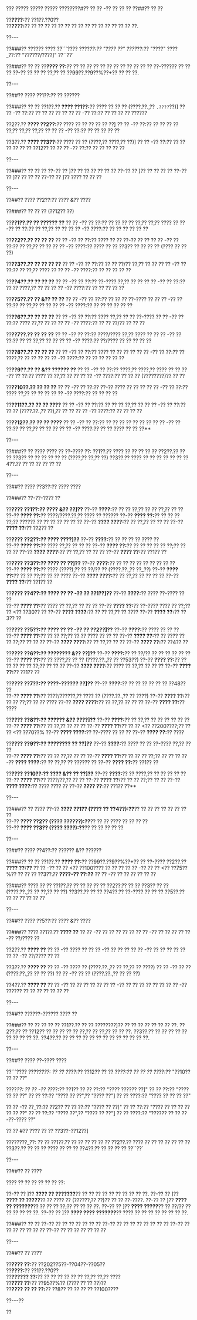??? ????? ????? ????? ????????#?? ?? ?? -?? ?? ?? ??
??##?? ?? ??

??**????:**?? ??1??.??0??  
??**????:**?? ?? ?? ?? ?? ?? ?? ?? ?? ?? ?? ?? ?? ?? ?? ?? ??.

??---

??###?? ?????? ????
??```????
????_??:?? "???? ??"
????_??:?? "????"
????_??:?? "??????/????]"
??``??`

??###?? ?? ??
??**???? ??:**?? ?? ?? ?? ?? ?? ?? ?? ?? ?? ?? ?? ?? ??-?????? ?? ?? ?? ??-?? ?? ?? ?? ??,?? ?? ??99??.??9??%??+?? ?? ?? ??.

??---

??##?? ???? ??1??:?? ?? ??????

??###?? ?? ??
??1??.?? **???? ??1??:**?? ???? ?? ?? ?? (????.??.,?? `.????`??)]
??  ?? -?? ??:?? ?? ?? ?? ?? ??
??  ?? -?? ??:?? ?? ?? ?? ?? ??????

??2??.?? **???? ??2??:**?? ???? ?? ?? ?? ?? ?? ??]
??  ?? -?? ??:?? ?? ?? ?? ?? ??,?? ??,?? ??,?? ??
??  ?? -?? ??:?? ?? ?? ?? ?? ??

??3??.?? **???? ??3??:**?? ???? ?? ?? (????,?? ????,?? ??)]
??  ?? -?? ??:?? ?? ?? ?? ?? ?? ?? ??12?? ??
??  ?? -?? ??:?? ?? ?? ?? ?? ??

??---

??###?? ?? ?? ??
??-?? ?? ]?? ?? ?? ?? ?? ?? ??
??-?? ?? ]?? ?? ?? ?? ??
??-?? ?? ]?? ?? ?? ??
??-?? ?? ]?? ???? ?? ?? ??

??---

??##?? ???? ??2??:?? ???? &?? ????

??###?? ?? ?? ?? (??12?? ??)

??**??1??.?? ?? ?????? ??**
??  ?? -?? ?? ??:?? ?? ?? ?? ?? ??,?? ??,?? ????
??  ?? -?? ?? ??:?? ?? ??,?? ?? ??
??  ?? -?? ????:?? ?? ?? ?? ?? ?? ??

??**??2??.?? ?? ?? ??**
??  ?? -?? ?? ??:?? ???? ?? ?? ??-?? ?? ??
??  ?? -?? ?? ??:?? ?? ??,?? ?? ??
??  ?? -?? ????:?? ???? ?? ?? ??3?? ?? ?? ?? ?? (???? ?? ?? ??)

??**??3??.?? ?? ?? ?? ??**
??  ?? -?? ?? ??:?? ?? ?? ??/?? ??,?? ?? ??
??  ?? -?? ?? ??:?? ?? ??,?? ???? ??
??  ?? -?? ????:?? ?? ?? ?? ?? ??

??**??4??.?? ?? ?? ??**
??  ?? -?? ?? ??:?? ??-???? ??,?? ?? ??
??  ?? -?? ?? ??:?? ?? ?? ????,?? ?? ??
??  ?? -?? ????:?? ?? ?? ?? ?? ??

??**??5??.?? ?? &?? ?? ??**
??  ?? -?? ?? ??:?? ?? ?? ?? ??-???? ??
??  ?? -?? ?? ??:?? ?? ??,?? ?? ??
??  ?? -?? ????:?? ?? ?? ?? ?? ?? ??

??**??6??.?? ?? ?? ??**
??  ?? -?? ?? ??:?? ???? ??,?? ?? ?? ??-????
??  ?? -?? ?? ??:?? ???? ??,?? ?? ??
??  ?? -?? ????:?? ?? ?? ??/?? ?? ?? ??

??**??7??.?? ?? ?? ??**
??  ?? -?? ?? ??:?? ????/???? ??,?? ???? ??
??  ?? -?? ?? ??:?? ?? ?? ??,?? ?? ??
??  ?? -?? ????:?? ??/???? ?? ?? ?? ?? ??

??**??8??.?? ?? ?? ??**
??  ?? -?? ?? ??:?? ???? ?? ?? ?? ??
??  ?? -?? ?? ??:?? ?? ????,?? ?? ?? ??
??  ?? -?? ????:?? ?? ?? ?? ?? ?? ??

??**??9??.?? ?? &?? ?????? ??**
??  ?? -?? ?? ??:?? ????,?? ????,?? ???? ??
??  ?? -?? ?? ??:?? ???? ?? ??,?? ?? ??
??  ?? -?? ????:?? ?? ?? ?? (????????)?? ?? ??

??**??10??.?? ?? ?? ??**
??  ?? -?? ?? ??:?? ??-?? ???? ?? ?? ??
??  ?? -?? ?? ??:?? ???? ??,?? ?? ?? ??
??  ?? -?? ????:?? ?? ?? ?? ??

??**??11??.?? ?? ?? ????**
??  ?? -?? ?? ??:?? ?? ?? ?? ??,?? ??
??  ?? -?? ?? ??:?? ?? ?? (????.??.,?? ??),?? ?? ??
??  ?? -?? ????:?? ?? ?? ?? ??

??**??12??.?? ?? ?? ????**
??  ?? -?? ?? ??:?? ?? ?? ?? ?? ?? ?? ??
??  ?? -?? ?? ??:?? ?? ??,?? ?? ?? ??
??  ?? -?? ????:?? ?? ?? ???? ?? ?? ??**

??---

??###?? ?? ????
???? ?? ??-???? ??:
??1??.?? ???? ?? ?? ?? ?? ??
??2??.?? ?? ?? ??3?? ?? ?? ?? ?? ?? ?? (????,?? ??,?? ??)
??3??.?? ???? ?? ?? ?? ?? ?? ??
??4??.?? ?? ?? ?? ?? ?? ??

??---

??##?? ???? ??3??:?? ???? ????

??###?? ??-??-???? ??

??**???? ??1??:?? ???? &?? ??]??**
??-?? **????:**?? ?? ?? ??,?? ?? ?? ??,?? ?? ??  
??-?? **???? ??:**?? ????/????.??,?? ???? ?? ??????
??-?? **???? ??:**?? ?? ?? ?? ??;?? ?????? ?? ?? ?? ?? ?? ?? ??
??-?? **???? ????:**?? ?? ??,?? ?? ?? ??
??-?? **???? ??:**?? ??2?? ??

??**???? ??2??:?? ???? ????]??**
??-?? **????:**?? ?? ?? ?? ?? ???? ??  
??-?? **???? ??:**?? ???? ??,?? ?? ?? ??
??-?? **???? ??:**?? ?? ?? ?? ?? ?? ??;?? ?? ?? ??
??-?? **???? ????:**?? ?? ??,?? ?? ?? ??
??-?? **???? ??:**?? ??1?? ??

??**???? ??3??:?? ???? ?? ??]??**
??-?? **????:**?? ?? ?? ?? ?? ?? ?? ?? ?? ??  
??-?? **???? ??:**?? ???? (????),?? ?? ??/?? ?? (????.??.,?? ??_??)
??-?? **???? ??:**?? ?? ?? ??;?? ?? ?? ????
??-?? **???? ????:**?? ?? ??,?? ?? ?? ?? ??
??-?? **???? ??:**?? ??1?? ??

??**???? ??4??:?? ???? ?? ?? -?? ?? ??1??]??**
??-?? **????:**?? ???? ??-???? ?? ??  
??-?? **???? ??:**?? ???? ?? ??,?? ?? ?? ??
??-?? **???? ??:**?? ??-???? ???? ?? ??;?? ?? <?? ??30?? ??
??-?? **???? ????:**?? ?? ?? ??,?? ?? ????
??-?? **???? ??:**?? ??3?? ??

??**???? ??5??:?? ???? ?? ?? -?? ?? ??2??]??**
??-?? **????:**?? ???? ?? ?? ??  
??-?? **???? ??:**?? ?? ?? ??;?? ?? ?? ???? ?? ?? ??
??-?? **???? ??:**?? ?? ???? ?? ?? ??;?? ?? ?? ??
??-?? **???? ????:**?? ?? ??,?? ?? ??
??-?? **???? ??:**?? ??4?? ??

??**???? ??6??:?? ???????? &?? ??]??**
??-?? **????:**?? ?? ??/?? ?? ?? ?? ?? ?? ??  
??-?? **???? ??:**?? ?? ????,?? ?? ?? (????.??.,?? ?? ??53??)
??-?? **???? ??:**?? ?? ?? ?? ?? ?? ??;?? ?? ?? ??
??-?? **???? ????:**?? ???? ?? ??,?? ?? ?? ??
??-?? **???? ??:**?? ??1?? ??

??**???? ??7??:?? ????-?????? ??]??**
??-?? **????:**?? ?? ?? ?? ?? ?? ?? ??48?? ??  
??-?? **???? ??:**?? ????/??????,?? ???? ?? (????.??.,?? ?? ????)
??-?? **???? ??:**?? ?? ?? ??;?? ?? ?? ????
??-?? **???? ????:**?? ?? ??,?? ?? ?? ??
??-?? **???? ??:**?? ????

??**???? ??8??:?? ?????? &?? ????]??**
??-?? **????:**?? ?? ??,?? ?? ?? ?? ?? ?? ??  
??-?? **???? ??:**?? ?? ??,?? ?? ?? ??
??-?? **???? ??:**?? ?? ?? <?? ??200????;?? ?? ?? <?? ??70??%
??-?? **???? ????:**?? ??-???? ?? ?? ??
??-?? **???? ??:**?? ????

??**???? ??9??:?? ???????? ?? ??]??**
??-?? **????:**?? ???? ?? ?? ??-???? ??,?? ?? ??  
??-?? **???? ??:**?? ?? ?? ??,?? ?? ??
??-?? **???? ??:**?? ?? ?? ?? ??;?? ?? ?? ??
??-?? **???? ????:**?? ?? ??,?? ?? ?????? ??
??-?? **???? ??:**?? ??1?? ??

??**???? ??10??:?? ???? &?? ?? ??]??**
??-?? **????:**?? ?? ????,?? ?? ?? ?? ?? ??  
??-?? **???? ??:**?? ????/??,?? ?? ??
??-?? **???? ??:**?? ?? ?? ??;?? ?? ??
??-?? **???? ????:**?? ???? ???? ??
??-?? **???? ??:**?? ??1?? ??**

??---

??###?? ?? ????
??-?? **???? ??1?? (???? ?? ??4??):??**?? ?? ?? ?? ?? ?? ?? ?? ??  
??-?? **???? ??2?? (???? ??????):??**?? ?? ?? ???? ?? ?? ?? ??  
??-?? **???? ??3?? (???? ????):??**?? ?? ?? ?? ?? ??

??---

??##?? ???? ??4??:?? ?????? &?? ??????

??###?? ?? ??
??1??.?? **???? ??:**?? ??99??.??9??%??+?? ?? ??-????
??2??.?? **???? ??:??**
??  ?? -?? ?? ?? <?? ??100???? ?? ?? ??
??  ?? -?? ?? ?? <?? ??75??%?? ?? ?? ??
??3??.?? **????-?? ??:??**
??  ?? -?? ?? ?? ?? ?? ?? ??

??###?? ???? ?? ??
??1??.?? ?? ?? ?? ?? ??
??2??.?? ?? ?? ??3?? ?? ?? (????.??.,?? ?? ??,?? ?? ??)
??3??.?? ?? ??
??4??.?? ??-???? ?? ?? ??
??5??.?? ?? ?? ?? ?? ?? ??

??---

??##?? ???? ??5??:?? ???? &?? ????

??###?? ????
??1??.?? **???? ??**
??  ?? -?? ?? ?? ?? ?? ??
??  ?? -?? ?? ?? ??
??  ?? -?? ??/???? ??

??2??.?? **???? ??**
??  ?? -?? ???? ??
??  ?? -?? ?? ?? ??
??  ?? -?? ?? ?? ?? ?? ??
??  ?? -?? ??/???? ?? ??

??3??.?? **???? ??**
??  ?? -?? ???? ?? (????.??.,?? ?? ??,?? ?? ????)
??  ?? -?? ?? ?? (????.??.,?? ?? ?? ??)
??  ?? -?? ?? ?? (????.??.,?? ?? ?? ??)

??4??.?? **???? ??**
??  ?? -?? ?? ?? ?? ?? ??
??  ?? -?? ?? ?? ?? ?? ?? ??
??  ?? -?? ?????? ?? ?? ?? ?? ?? ?? ??

??---

??##?? ??????-?????? ???? ??

??###?? ?? ?? ?? ?? ??
??1??.?? ?? ?? ????????]?? ?? ?? ?? ?? ?? ?? ?? ??.
??2??.?? ?? ??12?? ?? ?? ?? ?? ?? ??,?? ?? ??,?? ?? ?? ??.
??3??.?? ?? ?? ?? ?? ?? ?? ?? ?? ?? ??.
??4??.?? ?? ?? ?? ?? ?? ?? ?? ?? ?? ?? ?? ?? ??.

??---

??##?? ???? ??-???? ????

??```????
????_????:
?? ?? ??_??:?? ??12??
?? ?? ??_??:?? ??
?? ?? ??_??:?? "??10?? ?? ?? ??"

????_??:
?? ?? -?? ??_??:?? ??1??
??   ?? ??:?? "???? ?????? ??]"
??   ?? ??:?? "???? ?? ?? ??"
??   ?? ??:?? "???? ?? ??",?? "???? ??"]
??   ?? ????:?? "???? ?? ?? ?? ??"

?? ?? -?? ??_??:?? ??2??
??   ?? ??:?? "???? ?? ??]"
??   ?? ??:?? "???? ?? ?? ?? ?? ?? ?? ??"
??   ?? ??:?? "???? ??",?? "???? ?? ??"]
??   ?? ????:?? "?????? ?? ?? ??-??-???? ??"

?? ?? #?? ???? ?? ?? ??3??-??12??]

????????_??:
?? ?? ??1??.?? ?? ?? ?? ??
?? ?? ??2??.?? ???? ?? ?? ?? ?? ??
?? ?? ??3??.?? ?? ?? ?? ???? ??
?? ?? ??4??.?? ?? ?? ?? ??
??``??`

??---

??##?? ?? ????

???? ?? ?? ?? ?? ?? ?? ??:

??-?? ?? ]?? **???? ?? ???????**?? ?? ?? ?? ?? ?? ?? ?? ?? ?? ??.
??-?? ?? ]?? **???? ?? ?????**?? ?? ???? ?? (??????,?? ??)?? ?? ?? ??-????.
??-?? ?? ]?? **???? ?? ???????**?? ?? ?? ?? ??;?? ?? ?? ?? ??.
??-?? ?? ]?? **???? ?????**?? ?? ??/?? ?? ?? ?? ?? ?? ??.
??-?? ?? ]?? **???? ???? ???????**?? ???? ?? ?? ?? ?? ?? ?? ?? ??.

??###?? ?? ??
??-?? ?? ?? ?? ?? ?? ?? ??
??-?? ?? ?? ?? ?? ?? ?? ?? ??
??-?? ?? ?? ?? ?? ?? ?? ??
??-?? ?? ?? ?? ?? ?? ?? ??

??---

??##?? ?? ????

??**???? ??:**?? ??202??5??-??04??-??05??  
??**????:**?? ??1??.??0??  
??**?????? ??:**?? ?? ?? ?? ?? ?? ?? ??,?? ??,?? ????  
??**???? ??:**?? ??95??%?? (???? ?? ?? ??)??  
??**???? ?? ?? ??:**?? ??8?? ?? ?? ?? ?? ??100????

??---??

??